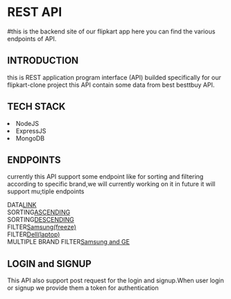 # REST API
#this is the backend site of our flipkart app here you can find the various endpoints of API.

## INTRODUCTION
this is REST application program interface (API) builded specifically for our flipkart-clone project
this API contain some data from best besttbuy API.

## TECH STACK
<li>NodeJS</li>
<li>ExpressJS</li>
<li>MongoDB</li>

## ENDPOINTS

currently this API support some endpoint like for sorting and filtering according to specific brand,we will currently working on it in future it will support mu;tiple endpoints

DATA[LINK](https://flipkart-backendserver.herokuapp.com/freeze)<br/>
SORTING[ASCENDING](https://flipkart-backendserver.herokuapp.com/freeze/sort?value=-1)<br/>
SORTING[DESCENDING](https://flipkart-backendserver.herokuapp.com/freeze/sort?value=1)<br/>
FILTER[Samsung(freeze)](https://flipkart-backendserver.herokuapp.com/freeze/brand?brand=Samsung)<br/>
FILTER[Dell(laptop)](https://flipkart-backendserver.herokuapp.com/freeze/brand?brand=Dell)<br/>
MULTIPLE BRAND FILTER[Samsung and GE](https://flipkart-backendserver.herokuapp.com/freeze/brand?brand=Samsung&brand=GE)

## LOGIN and SIGNUP

This API also support post request for the login and signup.When user login or signup we provide them a token for authentication


